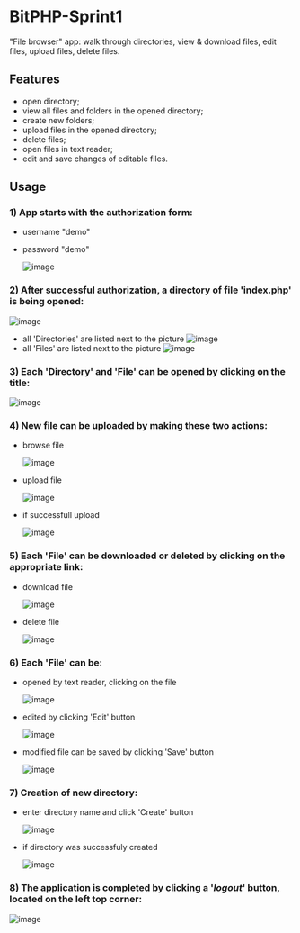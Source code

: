 # BitPHP-Sprint1

"File browser" app: walk through directories, view & download files, edit files, upload files, delete files.

## Features

  - open directory;
  - view all files and folders in the opened directory;
  - create new folders;
  - upload files in the opened directory;
  - delete files;
  - open files in text reader;
  - edit and save changes of editable files.
  
## Usage

### 1) App starts with the authorization form:
  - username "demo"
  - password "demo"
  
    ![image](https://user-images.githubusercontent.com/70706753/96470837-5dbb7680-1237-11eb-8fd1-8f3a6d4566da.png)


### 2) After successful authorization, a directory of file 'index.php' is being opened:

   ![image](https://user-images.githubusercontent.com/70706753/96450637-24770c80-121f-11eb-9ebc-6f1c46453e57.PNG)

  - all 'Directories' are listed next to the picture ![image](https://user-images.githubusercontent.com/70706753/96459112-65c0e980-122a-11eb-849d-5eb1903bde10.PNG)
  - all 'Files' are listed next to the picture ![image](https://user-images.githubusercontent.com/70706753/96459362-b8020a80-122a-11eb-9105-31f952f0f692.PNG)


### 3) Each 'Directory' and 'File' can be opened by clicking on the title:

   ![image](https://user-images.githubusercontent.com/70706753/96460789-4925b100-122c-11eb-932e-c55f9869d1ae.png)


### 4) New file can be uploaded by making these two actions: 

  - browse file
  
    ![image](https://user-images.githubusercontent.com/70706753/96468048-4cbd3600-1234-11eb-85a8-d83e313cd817.png)
  
  - upload file
  
    ![image](https://user-images.githubusercontent.com/70706753/96467927-26979600-1234-11eb-83e6-5eda826f9242.png)
  
  - if successfull upload 
  
    ![image](https://user-images.githubusercontent.com/70706753/96463886-dfa7a180-122f-11eb-9e47-4372926c0181.png)


### 5) Each 'File' can be downloaded or deleted by clicking on the appropriate link:
  
  - download file
  
    ![image](https://user-images.githubusercontent.com/70706753/96462834-b6d2dc80-122e-11eb-97c2-6bdf1a5ce223.png)
  
  - delete file
  
    ![image](https://user-images.githubusercontent.com/70706753/96462842-ba666380-122e-11eb-8e7f-295c0956a4c9.png)


### 6) Each 'File' can be:

  - opened by text reader, clicking on the file

    ![image](https://user-images.githubusercontent.com/70706753/96464164-2bf2e180-1230-11eb-9817-b0f920115ce6.png)
  
  - edited by clicking 'Edit' button
  
    ![image](https://user-images.githubusercontent.com/70706753/96464858-ff8b9500-1230-11eb-9821-0c16020c9228.png)
  
  - modified file can be saved by clicking 'Save' button
  
    ![image](https://user-images.githubusercontent.com/70706753/96465110-45485d80-1231-11eb-918d-5b80088e15d7.png)


### 7) Creation of new directory:

  - enter directory name and click 'Create' button
  
    ![image](https://user-images.githubusercontent.com/70706753/96465762-ff3fc980-1231-11eb-8dcd-06b958f36a86.png)
  
  - if directory was successfuly created
  
    ![image](https://user-images.githubusercontent.com/70706753/96466076-6493ba80-1232-11eb-8525-7d16a44a00c8.png)
  
  
### 8) The application is completed by clicking a '_logout_' button, located on the left top corner:

   ![image](https://user-images.githubusercontent.com/70706753/96467686-d9b3bf80-1233-11eb-9a35-e86e2b27ed67.png)

